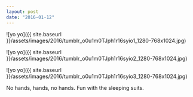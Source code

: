 ```yaml
---
layout: post
date: "2016-01-12"
---
```


![yo yo]({{ site.baseurl }}/assets/images/2016/tumblr_o0u1m0TJph1r16syio1_1280-768x1024.jpg)

![yo yo]({{ site.baseurl }}/assets/images/2016/tumblr_o0u1m0TJph1r16syio2_1280-768x1024.jpg)

![yo yo]({{ site.baseurl }}/assets/images/2016/tumblr_o0u1m0TJph1r16syio3_1280-768x1024.jpg)

No hands, hands, no hands. Fun with the sleeping suits.
